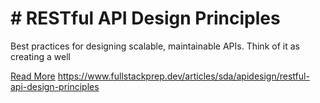 # # RESTful API Design Principles

Best practices for designing scalable, maintainable APIs. Think of it as creating a well

[Read More](https://www.fullstackprep.dev/articles/sda/apidesign/restful-api-design-principles) https://www.fullstackprep.dev/articles/sda/apidesign/restful-api-design-principles